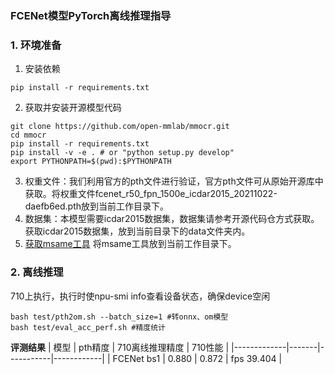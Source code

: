 ### FCENet模型PyTorch离线推理指导
###  **1. 环境准备** 

1. 安装依赖


```
pip install -r requirements.txt
```
2. 获取并安装开源模型代码

```
git clone https://github.com/open-mmlab/mmocr.git
cd mmocr
pip install -r requirements.txt
pip install -v -e . # or "python setup.py develop"
export PYTHONPATH=$(pwd):$PYTHONPATH
```
3. 权重文件：我们利用官方的pth文件进行验证，官方pth文件可从原始开源库中获取。将权重文件fcenet_r50_fpn_1500e_icdar2015_20211022-daefb6ed.pth放到当前工作目录下。
4. 数据集：本模型需要icdar2015数据集，数据集请参考开源代码仓方式获取。获取icdar2015数据集，放到当前目录下的data文件夹内。
5. [获取msame工具](https://gitee.com/ascend/tools/tree/master/msame)
   将msame工具放到当前工作目录下。

###  **2. 离线推理**
710上执行，执行时使npu-smi info查看设备状态，确保device空闲

```
bash test/pth2om.sh --batch_size=1 #转onnx、om模型
bash test/eval_acc_perf.sh #精度统计
```
 **评测结果** 
| 模型          | pth精度 | 710离线推理精度 | 710性能      |
|-------------|-------|-----------|------------|
| FCENet bs1  | 0.880 | 0.872     | fps 39.404 |


